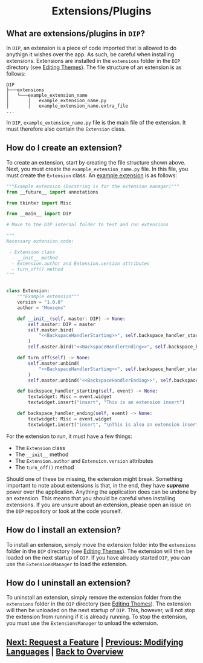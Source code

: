 <h1 align="center">Extensions/Plugins</h1>

## What are extensions/plugins in `DIP`?

In `DIP`, an extension is a piece of code imported that is allowed to do anythign it wishes over the app. As such, be careful when installing extensions. Extensions are installed in the `extensions` folder in the `DIP` directory (see [Editing Themes](./edit-themes.md)). The file structure of an extension is as follows:

```
DIP
├───extensions
│   └───example_extension_name
│       │   example_extension_name.py
│       │   example_extension_name.extra_file
...
```

In `DIP`, `example_extension_name.py` file is the main file of the extension. It must therefore also contain the `Extension` class.

## How do I create an extension?

To create an extension, start by creating the file structure shown above. Next, you must create the `example_extension_name.py` file. In this file, you must create the `Extension` class. An [example extension](../extensions/ExampleExtension/ExampleExtension.py) is as follows:

```python
"""Example extension (Docstring is for the extension manager)"""
from __future__ import annotations

from tkinter import Misc

from __main__ import DIP

# Move to the DIP internal folder to test and run extensions

"""
Necessary extension code:

 - Extension class
  - __init__ method
  - Extension.author and Extension.version attributes
  - turn_off() method
"""


class Extension:
    """Example extension"""
    version = "1.0.0"
    author = "Moosems"

    def __init__(self, master: DIP) -> None:
        self.master: DIP = master
        self.master.bind(
            "<<BackspaceHandlerStarting>>", self.backspace_handler_starting
        )
        self.master.bind("<<BackspaceHandlerEnding>>", self.backspace_handler_ending)

    def turn_off(self) -> None:
        self.master.unbind(
            "<<BackspaceHandlerStarting>>", self.backspace_handler_starting
        )
        self.master.unbind("<<BackspaceHandlerEnding>>", self.backspace_handler_ending)

    def backspace_handler_starting(self, event) -> None:
        textwidget: Misc = event.widget
        textwidget.insert("insert", "This is an extension insert")

    def backspace_handler_ending(self, event) -> None:
        textwidget: Misc = event.widget
        textwidget.insert("insert", "\nThis is also an extension insert ")
```

For the extension to run, it must have a few things:

 - The `Extension` class
  - The `__init__` method
  - The `Extension.author` and `Extension.version` attributes
  - The `turn_off()` method

Should one of these be missing, the extension might break. Something important to note about extensions is that, in the end, they have **_supreme_** power over the application. Anything the application does can be undone by an extension. This means that you should be careful when installing extensions. If you are unsure about an extension, please open an issue on the `DIP` repository or look at the code yourself.

## How do I install an extension?

To install an extension, simply move the extension folder into the `extensions` folder in the `DIP` directory (see [Editing Themes](./edit-themes.md)). The extension will then be loaded on the next startup of `DIP`. If you have already started `DIP`, you can use the `ExtensionsManager` to load the extension.

## How do I uninstall an extension?

To uninstall an extension, simply remove the extension folder from the `extensions` folder in the `DIP` directory (see [Editing Themes](./edit-themes.md)). The extension will then be unloaded on the next startup of `DIP`. This, however, will not stop the extension from running if it is already running. To stop the extension, you must use the `ExtensionsManager` to unload the extension.

## [Next: Request a Feature](./feature-request.md) | [Previous: Modifying Languages](./modifying-languages.md) | [Back to Overview](./overview.md)